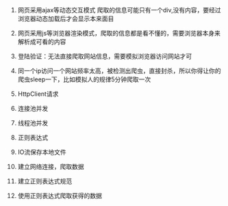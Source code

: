 1. 网页采用ajax等动态交互模式 爬取的信息可能只有一个div,没有内容，要经过浏览器动态加载后才会显示本来面目
2. 网页采用js等浏览器渲染模式，爬取的信息都是看不懂的，需要浏览器本身来解析成可看的内容
3. 登陆验证：无法直接爬取网站信息，需要模拟浏览器访问网站才可
4. 同一个ip访问一个网站频率太高，被检测出爬虫，直接封杀，所以你得让你的爬虫sleep一下，比如模拟人的规律5分钟爬取一次

1. HttpClient请求
2. 连接池并发
3. 线程池并发
4. 正则表达式
5. IO流保存本地文件

1. 建立网络连接，爬取数据
2. 建立正则表达式规范
3. 使用正则表达式爬取获得的数据

